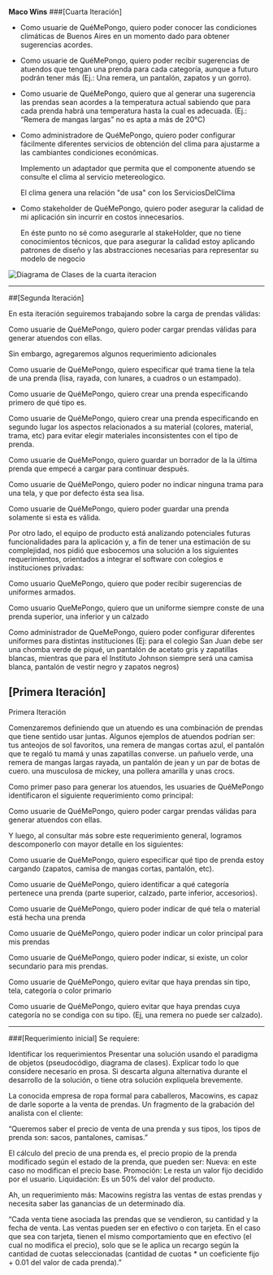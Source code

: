 **Maco Wins**
###[Cuarta Iteración]

* Como usuarie de QuéMePongo, quiero poder conocer las condiciones climáticas de Buenos Aires en un momento dado para obtener sugerencias acordes.
   
   
* Como usuarie de QuéMePongo, quiero poder recibir sugerencias de atuendos que tengan una prenda para cada categoría, aunque a futuro podrán tener más (Ej.: Una remera, un pantalón, zapatos y un gorro).

    
* Como usuarie de QuéMePongo, quiero que al generar una sugerencia las prendas sean acordes a la temperatura actual sabiendo que para cada prenda habrá una temperatura hasta la cual es adecuada. (Ej.: “Remera de mangas largas” no es apta a más de 20°C)

* Como administradore de QuéMePongo, quiero poder configurar fácilmente diferentes servicios de obtención del clima para ajustarme a las cambiantes condiciones económicas.

    Implemento un adaptador que permita que el componente atuendo se consulte el clima al servicio metereologico.
    
    El clima genera una relación "de usa" con los ServiciosDelClima

* Como stakeholder de QuéMePongo, quiero poder asegurar la calidad de mi aplicación sin incurrir en costos innecesarios. 

    En éste punto no sé como asegurarle al stakeHolder, que no tiene conocimientos técnicos, que para asegurar la calidad estoy aplicando patrones de diseño y las abstracciones necesarias para representar su modelo de negocio


![Diagrama de Clases de la cuarta iteracion](http://www.plantuml.com/plantuml/png/VPBRQW8n48RlynI3Lowe3r11NFIcq89WeTUpar47ieda83tGTs-oHbiHX2Kaa__miRlB4D77r1j51aE0DYQssdqhW9MH7e7AEiz7poIT-6tQisTBWc6yoHkD4DAHlJW_WJeGkxiT49elrEvwHY8EBakQ79oVup1koNdDAsU7vfhUg1zLsQgvi0MERzpdMep9uoj-P4EhcH9g76kNEiCG_mIbPl_8ygzbA2yTG98qwhBRCHqmRsv3gariPBz3Oe0j-vEGk3245D9xpsf8dPmpcxcwQ3RUTTY9aNoxvXUJJd8llbAsHEcTCHxOjvjdaFvek6SRmnt3kU0HYSR83HITWaSms-Z5xk5YMsTR1IjSzS-1wNG1enxjvwX-iASeRFbwFvijpkzO3UjmlcLMoonClVa5)

---

##[Segunda Iteración]

En esta iteración seguiremos trabajando sobre la carga de prendas válidas:

Como usuarie de QuéMePongo, quiero poder cargar prendas válidas para generar atuendos con ellas.

Sin embargo, agregaremos algunos requerimiento adicionales

Como usuarie de QuéMePongo, quiero especificar qué trama tiene la tela de una prenda (lisa, rayada, con lunares, a cuadros o un estampado).

Como usuarie de QuéMePongo, quiero crear una prenda especificando primero de qué tipo es.

Como usuarie de QuéMePongo, quiero crear una prenda especificando en segundo lugar los aspectos relacionados a su material (colores, material, trama, etc) para evitar elegir materiales inconsistentes con el tipo de prenda.

Como usuarie de QuéMePongo, quiero guardar un borrador de la la última prenda que empecé a cargar para continuar después.

Como usuarie de QuéMePongo, quiero poder no indicar ninguna trama para una tela, y que por defecto ésta sea lisa.

Como usuarie de QuéMePongo, quiero poder guardar una prenda solamente si esta es válida.

Por otro lado, el equipo de producto está analizando potenciales futuras funcionalidades para la aplicación y, a fin de tener una estimación de su complejidad, nos pidió que esbocemos una solución a los siguientes requerimientos, orientados a integrar el software con colegios e instituciones privadas:

Como usuario QueMePongo, quiero que poder recibir sugerencias de uniformes armados.

Como usuario QueMePongo, quiero que un uniforme siempre conste de una prenda superior, una inferior y un calzado

Como administrador de QueMePongo, quiero poder configurar diferentes uniformes para distintas instituciones (Ej: para el colegio San Juan debe ser una chomba verde de piqué, un pantalón de acetato gris y zapatillas blancas, mientras que para el Instituto Johnson siempre será una camisa blanca, pantalón de vestir negro y zapatos negros) 


## [Primera Iteración]
Primera Iteración

Comenzaremos definiendo que un atuendo es una combinación de prendas que tiene sentido usar juntas. Algunos ejemplos de atuendos podrían ser:
tus anteojos de sol favoritos, una remera de mangas cortas azul, el pantalón que te regaló tu mamá y unas zapatillas converse.
un pañuelo verde, una remera de mangas largas rayada, un pantalón de jean y un par de botas de cuero.
una musculosa de mickey, una pollera amarilla y unas crocs.

Como primer paso para generar los atuendos, les usuaries de QuéMePongo identificaron el siguiente requerimiento como principal:

Como usuarie de QuéMePongo, quiero poder cargar prendas válidas para generar atuendos con ellas.

Y luego, al consultar más sobre este requerimiento general, logramos descomponerlo con mayor detalle en los siguientes:

Como usuarie de QuéMePongo, quiero especificar qué tipo de prenda estoy cargando (zapatos, camisa de mangas cortas, pantalón, etc).

Como usuarie de QuéMePongo, quiero identificar a qué categoría pertenece una prenda (parte superior, calzado, parte inferior, accesorios).

Como usuarie de QuéMePongo, quiero poder indicar de qué tela o material está hecha una prenda

Como usuarie de QuéMePongo, quiero poder indicar un color principal para mis prendas

Como usuarie de QuéMePongo, quiero poder indicar, si existe, un color secundario para mis prendas.

Como usuarie de QuéMePongo, quiero evitar que haya prendas sin tipo, tela, categoría o color primario

Como usuarie de QuéMePongo, quiero evitar que haya prendas cuya categoría no se condiga con su tipo. (Ej, una remera no puede ser calzado).


---
###[Requerimiento inicial]
Se requiere:

Identificar los requerimientos
Presentar una solución usando el paradigma de objetos (pseudocódigo, diagrama de clases).
Explicar todo lo que considere necesario en prosa.
Si descarta alguna alternativa durante el desarrollo de la solución, o tiene otra solución expliquela brevemente.


La conocida empresa de ropa formal para caballeros, Macowins, es capaz de darle soporte a la venta de prendas. Un fragmento de la grabación del analista con el cliente:

“Queremos saber el precio de venta de una prenda y sus tipos, los tipos de prenda son: sacos, pantalones, camisas.”

El cálculo del precio de una prenda es, el precio propio de la prenda modificado según el estado de la prenda, que pueden ser:
Nueva: en este caso no modifican el precio base.
Promoción: Le resta un valor fijo decidido por el usuario.
Liquidación: Es un 50% del valor del producto.

Ah, un requerimiento más: Macowins registra las ventas de estas prendas y necesita saber las ganancias de un determinado día. 

“Cada venta tiene asociada las prendas que se vendieron, su cantidad y la fecha de venta. 
Las ventas pueden ser en efectivo o con tarjeta. En el caso que sea con tarjeta, tienen el mismo comportamiento que en efectivo (el cual no modifica el precio), solo que se le aplica un recargo según la cantidad de cuotas seleccionadas (cantidad de cuotas * un coeficiente fijo + 0.01 del valor de cada prenda).”
